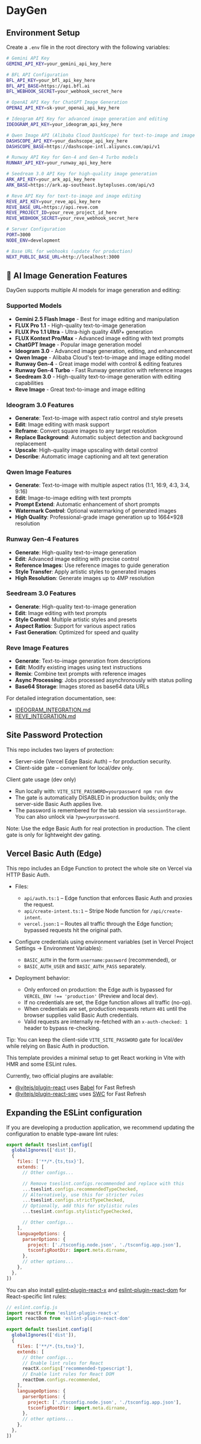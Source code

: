 # DayGen

## Environment Setup

Create a `.env` file in the root directory with the following variables:

```bash
# Gemini API Key
GEMINI_API_KEY=your_gemini_api_key_here

# BFL API Configuration
BFL_API_KEY=your_bfl_api_key_here
BFL_API_BASE=https://api.bfl.ai
BFL_WEBHOOK_SECRET=your_webhook_secret_here

# OpenAI API Key for ChatGPT Image Generation
OPENAI_API_KEY=sk-your_openai_api_key_here

# Ideogram API Key for advanced image generation and editing
IDEOGRAM_API_KEY=your_ideogram_api_key_here

# Qwen Image API (Alibaba Cloud DashScope) for text-to-image and image editing
DASHSCOPE_API_KEY=your_dashscope_api_key_here
DASHSCOPE_BASE=https://dashscope-intl.aliyuncs.com/api/v1

# Runway API Key for Gen-4 and Gen-4 Turbo models
RUNWAY_API_KEY=your_runway_api_key_here

# Seedream 3.0 API Key for high-quality image generation
ARK_API_KEY=your_ark_api_key_here
ARK_BASE=https://ark.ap-southeast.bytepluses.com/api/v3

# Reve API Key for text-to-image and image editing
REVE_API_KEY=your_reve_api_key_here
REVE_BASE_URL=https://api.reve.com
REVE_PROJECT_ID=your_reve_project_id_here
REVE_WEBHOOK_SECRET=your_reve_webhook_secret_here

# Server Configuration
PORT=3000
NODE_ENV=development

# Base URL for webhooks (update for production)
NEXT_PUBLIC_BASE_URL=http://localhost:3000
```

## 🎨 AI Image Generation Features

DayGen supports multiple AI models for image generation and editing:

### Supported Models
- **Gemini 2.5 Flash Image** - Best for image editing and manipulation
- **FLUX Pro 1.1** - High-quality text-to-image generation
- **FLUX Pro 1.1 Ultra** - Ultra-high quality 4MP+ generation
- **FLUX Kontext Pro/Max** - Advanced image editing with text prompts
- **ChatGPT Image** - Popular image generation model
- **Ideogram 3.0** - Advanced image generation, editing, and enhancement
- **Qwen Image** - Alibaba Cloud's text-to-image and image editing model
- **Runway Gen-4** - Great image model with control & editing features
- **Runway Gen-4 Turbo** - Fast Runway generation with reference images
- **Seedream 3.0** - High-quality text-to-image generation with editing capabilities
- **Reve Image** - Great text-to-image and image editing

### Ideogram 3.0 Features
- **Generate**: Text-to-image with aspect ratio control and style presets
- **Edit**: Image editing with mask support
- **Reframe**: Convert square images to any target resolution
- **Replace Background**: Automatic subject detection and background replacement
- **Upscale**: High-quality image upscaling with detail control
- **Describe**: Automatic image captioning and alt text generation

### Qwen Image Features
- **Generate**: Text-to-image with multiple aspect ratios (1:1, 16:9, 4:3, 3:4, 9:16)
- **Edit**: Image-to-image editing with text prompts
- **Prompt Extend**: Automatic enhancement of short prompts
- **Watermark Control**: Optional watermarking of generated images
- **High Quality**: Professional-grade image generation up to 1664×928 resolution

### Runway Gen-4 Features
- **Generate**: High-quality text-to-image generation
- **Edit**: Advanced image editing with precise control
- **Reference Images**: Use reference images to guide generation
- **Style Transfer**: Apply artistic styles to generated images
- **High Resolution**: Generate images up to 4MP resolution

### Seedream 3.0 Features
- **Generate**: High-quality text-to-image generation
- **Edit**: Image editing with text prompts
- **Style Control**: Multiple artistic styles and presets
- **Aspect Ratios**: Support for various aspect ratios
- **Fast Generation**: Optimized for speed and quality

### Reve Image Features
- **Generate**: Text-to-image generation from descriptions
- **Edit**: Modify existing images using text instructions
- **Remix**: Combine text prompts with reference images
- **Async Processing**: Jobs processed asynchronously with status polling
- **Base64 Storage**: Images stored as base64 data URLs

For detailed integration documentation, see:
- [IDEOGRAM_INTEGRATION.md](./IDEOGRAM_INTEGRATION.md)
- [REVE_INTEGRATION.md](./REVE_INTEGRATION.md)

## Site Password Protection

This repo includes two layers of protection:

- Server-side (Vercel Edge Basic Auth) – for production security.
- Client-side gate – convenient for local/dev only.

Client gate usage (dev only)
- Run locally with: `VITE_SITE_PASSWORD=yourpassword npm run dev`
- The gate is automatically DISABLED in production builds; only the server-side Basic Auth applies live.
- The password is remembered for the tab session via `sessionStorage`. You can also unlock via `?pw=yourpassword`.

Note: Use the edge Basic Auth for real protection in production. The client gate is only for lightweight dev gating.

## Vercel Basic Auth (Edge)

This repo includes an Edge Function to protect the whole site on Vercel via HTTP Basic Auth.

- Files:
  - `api/auth.ts:1` – Edge function that enforces Basic Auth and proxies the request.
  - `api/create-intent.ts:1` – Stripe Node function for `/api/create-intent`.
  - `vercel.json:1` – Routes all traffic through the Edge function; bypassed requests hit the original path.

- Configure credentials using environment variables (set in Vercel Project Settings → Environment Variables):
  - `BASIC_AUTH` in the form `username:password` (recommended), or
  - `BASIC_AUTH_USER` and `BASIC_AUTH_PASS` separately.

- Deployment behavior:
  - Only enforced on production: the Edge auth is bypassed for `VERCEL_ENV !== 'production'` (Preview and local dev).
  - If no credentials are set, the Edge function allows all traffic (no-op).
  - When credentials are set, production requests return `401` until the browser supplies valid Basic Auth credentials.
  - Valid requests are internally re-fetched with an `x-auth-checked: 1` header to bypass re-checking.

Tip: You can keep the client-side `VITE_SITE_PASSWORD` gate for local/dev while relying on Basic Auth in production.

This template provides a minimal setup to get React working in Vite with HMR and some ESLint rules.

Currently, two official plugins are available:

- [@vitejs/plugin-react](https://github.com/vitejs/vite-plugin-react/blob/main/packages/plugin-react) uses [Babel](https://babeljs.io/) for Fast Refresh
- [@vitejs/plugin-react-swc](https://github.com/vitejs/vite-plugin-react/blob/main/packages/plugin-react-swc) uses [SWC](https://swc.rs/) for Fast Refresh

## Expanding the ESLint configuration

If you are developing a production application, we recommend updating the configuration to enable type-aware lint rules:

```js
export default tseslint.config([
  globalIgnores(['dist']),
  {
    files: ['**/*.{ts,tsx}'],
    extends: [
      // Other configs...

      // Remove tseslint.configs.recommended and replace with this
      ...tseslint.configs.recommendedTypeChecked,
      // Alternatively, use this for stricter rules
      ...tseslint.configs.strictTypeChecked,
      // Optionally, add this for stylistic rules
      ...tseslint.configs.stylisticTypeChecked,

      // Other configs...
    ],
    languageOptions: {
      parserOptions: {
        project: ['./tsconfig.node.json', './tsconfig.app.json'],
        tsconfigRootDir: import.meta.dirname,
      },
      // other options...
    },
  },
])
```

You can also install [eslint-plugin-react-x](https://github.com/Rel1cx/eslint-react/tree/main/packages/plugins/eslint-plugin-react-x) and [eslint-plugin-react-dom](https://github.com/Rel1cx/eslint-react/tree/main/packages/plugins/eslint-plugin-react-dom) for React-specific lint rules:

```js
// eslint.config.js
import reactX from 'eslint-plugin-react-x'
import reactDom from 'eslint-plugin-react-dom'

export default tseslint.config([
  globalIgnores(['dist']),
  {
    files: ['**/*.{ts,tsx}'],
    extends: [
      // Other configs...
      // Enable lint rules for React
      reactX.configs['recommended-typescript'],
      // Enable lint rules for React DOM
      reactDom.configs.recommended,
    ],
    languageOptions: {
      parserOptions: {
        project: ['./tsconfig.node.json', './tsconfig.app.json'],
        tsconfigRootDir: import.meta.dirname,
      },
      // other options...
    },
  },
])
```
